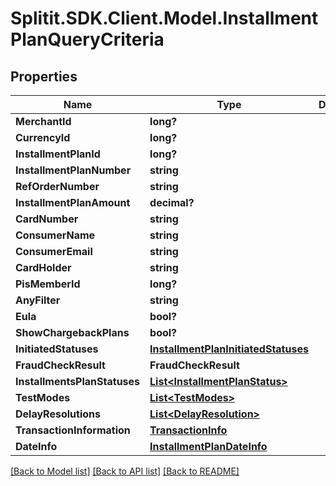 # Splitit.SDK.Client.Model.InstallmentPlanQueryCriteria
## Properties

Name | Type | Description | Notes
------------ | ------------- | ------------- | -------------
**MerchantId** | **long?** |  | 
**CurrencyId** | **long?** |  | 
**InstallmentPlanId** | **long?** |  | 
**InstallmentPlanNumber** | **string** |  | [optional] 
**RefOrderNumber** | **string** |  | [optional] 
**InstallmentPlanAmount** | **decimal?** |  | 
**CardNumber** | **string** |  | [optional] 
**ConsumerName** | **string** |  | [optional] 
**ConsumerEmail** | **string** |  | [optional] 
**CardHolder** | **string** |  | [optional] 
**PisMemberId** | **long?** |  | 
**AnyFilter** | **string** |  | [optional] 
**Eula** | **bool?** |  | 
**ShowChargebackPlans** | **bool?** |  | 
**InitiatedStatuses** | [**InstallmentPlanInitiatedStatuses**](InstallmentPlanInitiatedStatuses.md) |  | [optional] 
**FraudCheckResult** | **FraudCheckResult** |  | [optional] 
**InstallmentsPlanStatuses** | [**List&lt;InstallmentPlanStatus&gt;**](InstallmentPlanStatus.md) |  | [optional] 
**TestModes** | [**List&lt;TestModes&gt;**](TestModes.md) |  | [optional] 
**DelayResolutions** | [**List&lt;DelayResolution&gt;**](DelayResolution.md) |  | [optional] 
**TransactionInformation** | [**TransactionInfo**](TransactionInfo.md) |  | [optional] 
**DateInfo** | [**InstallmentPlanDateInfo**](InstallmentPlanDateInfo.md) |  | [optional] 

[[Back to Model list]](../README.md#documentation-for-models) [[Back to API list]](../README.md#documentation-for-api-endpoints) [[Back to README]](../README.md)


